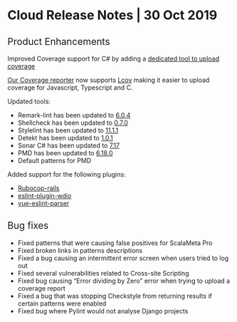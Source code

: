 # Cloud Release Notes | 30 Oct 2019

## <span style="font-weight: 400;">Product Enhancements</span>

<span style="font-weight: 400;">Improved Coverage support for C\# by
adding a [dedicated tool to upload
coverage](https://github.com/codacy/csharp-codacy-coverage)</span>

<span style="font-weight: 400;">[Our Coverage
reporter](https://github.com/codacy/codacy-coverage-reporter) now
supports [Lcov](https://wiki.documentfoundation.org/Development/Lcov)
making it easier to upload coverage for Javascript, Typescript and
C.</span>

<span style="font-weight: 400;">Updated tools:</span>

-   <span style="font-weight: 400;">Remark-lint has been updated to
    [6.0.4](https://libraries.io/npm/remark-lint/6.0.4)</span>
-   <span style="font-weight: 400;">Shellcheck has been updated to
    [0.7.0](https://github.com/koalaman/shellcheck/releases/tag/v0.7.0)</span>
-   <span style="font-weight: 400;">Stylelint has been updated to
    </span>[<span
    style="font-weight: 400;">11.1.1</span>](https://www.npmjs.com/package/stylelint/v/11.1.1)
-   <span style="font-weight: 400;">Detekt</span><span
    style="font-weight: 400;"> has been updated to </span>[<span
    style="font-weight: 400;">1.0.1</span>](https://github.com/arturbosch/detekt/releases/tag/1.0.1)
-   <span style="font-weight: 400;">Sonar C\#</span><span
    style="font-weight: 400;"> has been updated to </span>[<span
    style="font-weight: 400;">7.17</span>](https://github.com/SonarSource/sonar-dotnet/releases/tag/7.17.0.9346)
-   <span style="font-weight: 400;">PMD</span><span
    style="font-weight: 400;"> has been updated to </span>[<span
    style="font-weight: 400;">6.18.0</span>](https://pmd.github.io/2019/09/15/PMD-6.18.0/)
-   <span style="font-weight: 400;">Default patterns for PMD</span>

<span style="font-weight: 400;">Added support for the following
plugins:</span>

-   [<span
    style="font-weight: 400;">Rubocop-rails</span>](https://github.com/rubocop-hq/rubocop-rails)
-   [eslint-plugin-wdio](https://www.npmjs.com/package/eslint-plugin-wdio)
-   [<span
    style="font-weight: 400;">vue-eslint-parser</span>](https://github.com/mysticatea/vue-eslint-parser)

## <span style="font-weight: 400;">Bug fixes</span>

-   <span style="font-weight: 400;">Fixed patterns that were causing
    false positives for ScalaMeta Pro</span>
-   <span style="font-weight: 400;">Fixed broken links in patterns
    descriptions </span>
-   <span style="font-weight: 400;">Fixed a bug causing an intermittent
    error screen when users tried to log out</span>
-   <span style="font-weight: 400;">Fixed several vulnerabilities
    related to Cross-site Scripting</span>
-   <span style="font-weight: 400;">Fixed bug causing “Error dividing by
    Zero” error when trying to upload a coverage report</span>
-   <span style="font-weight: 400;">Fixed a bug that was stopping
    Checkstyle from returning results if certain patterns were
    enabled</span>
-   <span style="font-weight: 400;">Fixed bug where Pylint would not
    analyse Django projects </span>
